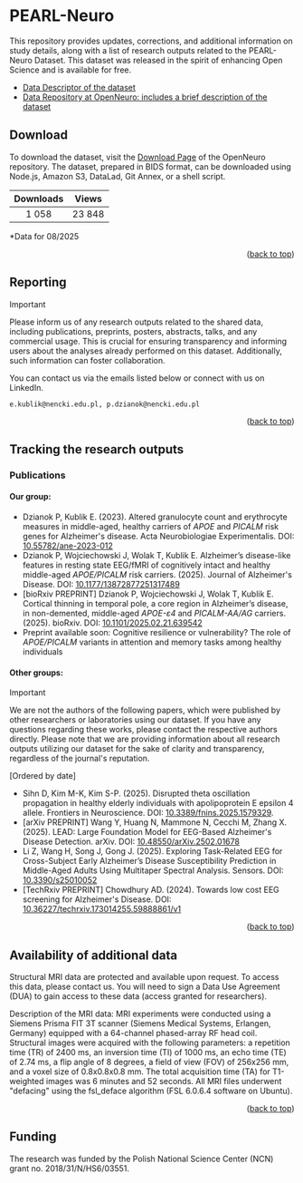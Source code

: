 # PEARL-Neuro
This repository provides updates, corrections, and additional information on study details, along with a list of research outputs related to the PEARL-Neuro Dataset. This dataset was released in the spirit of enhancing Open Science and is available for free.

* [Data Descriptor of the dataset](https://www.nature.com/articles/s41597-024-03106-5)
* [Data Repository at OpenNeuro: includes a brief description of the dataset](https://openneuro.org/datasets/ds004796/versions/1.1.0)

<div id="top"></div>

## Download

To download the dataset, visit the [Download Page](https://openneuro.org/datasets/ds004796/versions/1.1.0/download) of the OpenNeuro repository. The dataset, prepared in BIDS format, can be downloaded using Node.js, Amazon S3, DataLad, Git Annex, or a shell script.

| Downloads | Views | 
| :---:        |     :---:      |
| 1 058   | 23 848    |

*Data for 08/2025

<p align="right">(<a href="#top">back to top</a>)</p>

## Reporting

> [!IMPORTANT]  
> Please inform us of any research outputs related to the shared data, including publications, preprints, posters, abstracts, talks, and any commercial usage. This is crucial for ensuring transparency and informing users about the analyses already performed on this dataset. Additionally, such information can foster collaboration.

You can contact us via the emails listed below or connect with us on LinkedIn.

```
e.kublik@nencki.edu.pl, p.dzianok@nencki.edu.pl
```

<p align="right">(<a href="#top">back to top</a>)</p>

## Tracking the research outputs

### Publications 

#### Our group:

* Dzianok P, Kublik E. (2023). Altered granulocyte count and erythrocyte measures in middle-aged, healthy carriers of _APOE_ and _PICALM_ risk genes for Alzheimer's disease. Acta Neurobiologiae Experimentalis. DOI: [10.55782/ane-2023-012](https://doi.org/10.55782/ane-2023-012)
* Dzianok P, Wojciechowski J, Wolak T, Kublik E. Alzheimer’s disease-like features in resting state EEG/fMRI of cognitively intact and healthy middle-aged _APOE/PICALM_ risk carriers. (2025). Journal of Alzheimer's Disease. DOI: [10.1177/13872877251317489](https://doi.org/10.1177/13872877251317489)
* [bioRxiv PREPRINT] Dzianok P, Wojciechowski J, Wolak T, Kublik E. Cortical thinning in temporal pole, a core region in Alzheimer’s disease, in non-demented, middle-aged _APOE-ε4_ and _PICALM-AA/AG_ carriers. (2025). bioRxiv. DOI: [10.1101/2025.02.21.639542](https://doi.org/10.1101/2025.02.21.639542)
* Preprint available soon: Cognitive resilience or vulnerability? The role of _APOE/PICALM_ variants in attention and memory tasks among healthy individuals

#### Other groups:

> [!IMPORTANT]
> We are not the authors of the following papers, which were published by other researchers or laboratories using our dataset. If you have any questions regarding these works, please contact the respective authors directly. Please note that we are providing information about all research outputs utilizing our dataset for the sake of clarity and transparency, regardless of the journal's reputation.

[Ordered by date]

* Sihn D, Kim M-K, Kim S-P. (2025). Disrupted theta oscillation propagation in healthy elderly individuals with apolipoprotein E epsilon 4 allele. Frontiers in Neuroscience. DOI: [10.3389/fnins.2025.1579329](https://doi.org/10.3389/fnins.2025.1579329).
* [arXiv PREPRINT] Wang Y, Huang N, Mammone N, Cecchi M, Zhang X. (2025). LEAD: Large Foundation Model for EEG-Based Alzheimer's Disease Detection. arXiv. DOI: [10.48550/arXiv.2502.01678](https://doi.org/10.48550/arXiv.2502.01678)
* Li Z, Wang H, Song J, Gong J. (2025). Exploring Task-Related EEG for Cross-Subject Early Alzheimer’s Disease Susceptibility Prediction in Middle-Aged Adults Using Multitaper Spectral Analysis. Sensors. DOI: [10.3390/s25010052](https://doi.org/10.3390/s25010052)
* [TechRxiv PREPRINT] Chowdhury AD. (2024). Towards low cost EEG screening for Alzheimer's Disease. DOI: [10.36227/techrxiv.173014255.59888861/v1](https://doi.org/10.36227/techrxiv.173014255.59888861/v1)

<p align="right">(<a href="#top">back to top</a>)</p>

## Availability of additional data

Structural MRI data are protected and available upon request. To access this data, please contact us. You will need to sign a Data Use Agreement (DUA) to gain access to these data (access granted for researchers).

Description of the MRI data: MRI experiments were conducted using a Siemens Prisma FIT 3T scanner (Siemens Medical Systems, Erlangen, Germany) equipped with a 64-channel phased-array RF head coil. Structural images were acquired with the following parameters: a repetition time (TR) of 2400 ms, an inversion time (TI) of 1000 ms, an echo time (TE) of 2.74 ms, a flip angle of 8 degrees, a field of view (FOV) of 256x256 mm, and a voxel size of 0.8x0.8x0.8 mm. The total acquisition time (TA) for T1-weighted images was 6 minutes and 52 seconds. All MRI files underwent "defacing" using the fsl_deface algorithm (FSL 6.0.6.4 software on Ubuntu).

<p align="right">(<a href="#top">back to top</a>)</p>

## Funding

The research was funded by the Polish National Science Center (NCN) grant no. 2018/31/N/HS6/03551.
